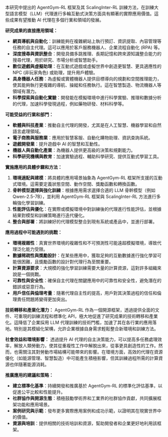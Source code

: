 本研究中提出的 AgentGym-RL 框架及其 ScalingInter-RL 訓練方法，在訓練大型語言模型（LLM）代理進行多輪互動式決策方面具有顯著的實際應用價值。這些成果有望推動 AI 代理在多個行業和領域的發展。

**研究成果的直接應用領域：**
*   **網頁導航與自動化**：訓練能夠在複雜網站上執行預訂、資訊提取、內容管理等任務的自主代理。這可以應用於客戶服務機器人、企業流程自動化 (RPA) 等。
*   **深度搜尋與資訊整合**：開發具備多跳推理、長期記憶和跨來源知識整合能力的搜尋代理，用於研究、市場分析或智慧助手。
*   **數位遊戲與虛擬助理**：在互動式遊戲或虛擬世界中創造更智慧、更具適應性的 NPC (非玩家角色) 或助理，提升用戶體驗。
*   **具身機器人任務**：為虛擬或實體機器人提供目標導向的規劃和空間推理能力，使其能夠執行更複雜的導航、操縱和任務執行。這在智慧製造、物流機器人等領域有潛力。
*   **科學探索與自動化實驗**：開發能在模擬環境中進行科學實驗、推理和數據分析的代理，加速科學發現過程，例如藥物研發、材料科學等。

**可能受益的行業和部門：**
*   **軟體與科技產業**：推動自主代理的開發，尤其是在人工智慧、機器學習和自然語言處理領域。
*   **電子商務與服務業**：應用於智慧客服、自動化購物助理、資訊查詢系統。
*   **遊戲開發業**：提升遊戲中 AI 的智慧和互動性。
*   **機器人與自動化產業**：為機器人提供更高級的決策和規劃能力。
*   **科學研究機構與教育**：加速實驗過程、輔助科學研究、提供互動式學習工具。

**實施應用的具體步驟和方法：**
1.  **環境適配與建模**：將具體的應用場景抽象為 AgentGym-RL 框架所支援的互動式環境。這需要定義狀態空間、動作空間、獎勵函數和轉換函數。
2.  **骨幹模型選擇與強化訓練**：根據應用需求選擇合適的 LLM 骨幹模型（例如 Qwen-2.5-7B），並利用 AgentGym-RL 框架與 ScalingInter-RL 方法進行多輪強化學習訓練。
3.  **性能評估與優化**：在實際或模擬環境中對訓練後的代理進行性能評估，並根據結果對模型和訓練策略進行迭代優化。
4.  **整合與部署**：將訓練好的代理模型整合到現有系統或產品中，並進行部署。

**應用過程中可能遇到的挑戰：**
*   **環境複雜性**：真實世界環境的複雜性和不可預測性可能遠超模擬環境，導致代理泛化能力受限。
*   **數據稀疏性與獎勵設計**：在某些應用中，獲取足夠的互動數據進行強化學習可能很困難，且獎勵函數的設計對代理行為至關重要。
*   **計算資源要求**：大規模的強化學習訓練需要大量的計算資源，這對許多組織來說是一個挑戰。
*   **可靠性與安全性**：確保自主代理在關鍵應用中的可靠性和安全性，避免潛在的錯誤或惡意行為。
*   **用戶信任與倫理考量**：隨著代理自主性的提高，用戶對其決策過程的信任和倫理責任問題將變得更加突出。

**技術轉移和產業化潛力：**
AgentGym-RL 作為一個開源框架，透過提供全面的文件、可重現的訓練流程和標準化 API，極大地促進了研究成果的技術轉移和產業化。這降低了企業採用 LLM 代理訓練的技術門檻，加速了其在各行業的應用落地。特別是其模組化架構，允許企業根據自身需求輕鬆整合新環境和訓練方法。

**社會效益和環境影響：**
透過提升 AI 代理的自主決策能力，可以提高多任務處理效率，解放人類勞動力，使其從重複性工作中解脫出來，從事更具創造性的工作。然而，也需關注其對勞動市場結構可能帶來的影響。在環境方面，高效的代理在資源優化（如能源管理、智慧製造）中可能產生積極影響，但其訓練過程所需的計算資源也伴隨著能源消耗。

**推廣應用的建議和策略：**
*   **建立標準化基準**：持續開發和推廣基於 AgentGym-RL 的標準化評估基準，以促進公平比較和性能提升。
*   **社群協作與開源生態**：積極鼓勵學術界和工業界的社群協作貢獻，共同擴展框架功能和應用場景。
*   **案例研究與示範**：發布更多實際應用案例和成功示範，以證明其在現實世界中的價值。
*   **資源與培訓**：提供相關的技術培訓和資源，幫助開發者和企業更好地利用該框架。
